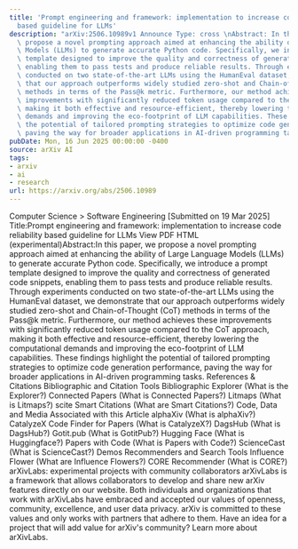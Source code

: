 ```yaml
---
title: 'Prompt engineering and framework: implementation to increase code reliability
  based guideline for LLMs'
description: "arXiv:2506.10989v1 Announce Type: cross \nAbstract: In this paper, we\
  \ propose a novel prompting approach aimed at enhancing the ability of Large Language\
  \ Models (LLMs) to generate accurate Python code. Specifically, we introduce a prompt\
  \ template designed to improve the quality and correctness of generated code snippets,\
  \ enabling them to pass tests and produce reliable results. Through experiments\
  \ conducted on two state-of-the-art LLMs using the HumanEval dataset, we demonstrate\
  \ that our approach outperforms widely studied zero-shot and Chain-of-Thought (CoT)\
  \ methods in terms of the Pass@k metric. Furthermore, our method achieves these\
  \ improvements with significantly reduced token usage compared to the CoT approach,\
  \ making it both effective and resource-efficient, thereby lowering the computational\
  \ demands and improving the eco-footprint of LLM capabilities. These findings highlight\
  \ the potential of tailored prompting strategies to optimize code generation performance,\
  \ paving the way for broader applications in AI-driven programming tasks."
pubDate: Mon, 16 Jun 2025 00:00:00 -0400
source: arXiv AI
tags:
- arxiv
- ai
- research
url: https://arxiv.org/abs/2506.10989
---
```


Computer Science > Software Engineering
[Submitted on 19 Mar 2025]
Title:Prompt engineering and framework: implementation to increase code reliability based guideline for LLMs
View PDF HTML (experimental)Abstract:In this paper, we propose a novel prompting approach aimed at enhancing the ability of Large Language Models (LLMs) to generate accurate Python code. Specifically, we introduce a prompt template designed to improve the quality and correctness of generated code snippets, enabling them to pass tests and produce reliable results. Through experiments conducted on two state-of-the-art LLMs using the HumanEval dataset, we demonstrate that our approach outperforms widely studied zero-shot and Chain-of-Thought (CoT) methods in terms of the Pass@k metric. Furthermore, our method achieves these improvements with significantly reduced token usage compared to the CoT approach, making it both effective and resource-efficient, thereby lowering the computational demands and improving the eco-footprint of LLM capabilities. These findings highlight the potential of tailored prompting strategies to optimize code generation performance, paving the way for broader applications in AI-driven programming tasks.
References & Citations
Bibliographic and Citation Tools
Bibliographic Explorer (What is the Explorer?)
Connected Papers (What is Connected Papers?)
Litmaps (What is Litmaps?)
scite Smart Citations (What are Smart Citations?)
Code, Data and Media Associated with this Article
alphaXiv (What is alphaXiv?)
CatalyzeX Code Finder for Papers (What is CatalyzeX?)
DagsHub (What is DagsHub?)
Gotit.pub (What is GotitPub?)
Hugging Face (What is Huggingface?)
Papers with Code (What is Papers with Code?)
ScienceCast (What is ScienceCast?)
Demos
Recommenders and Search Tools
Influence Flower (What are Influence Flowers?)
CORE Recommender (What is CORE?)
arXivLabs: experimental projects with community collaborators
arXivLabs is a framework that allows collaborators to develop and share new arXiv features directly on our website.
Both individuals and organizations that work with arXivLabs have embraced and accepted our values of openness, community, excellence, and user data privacy. arXiv is committed to these values and only works with partners that adhere to them.
Have an idea for a project that will add value for arXiv's community? Learn more about arXivLabs.